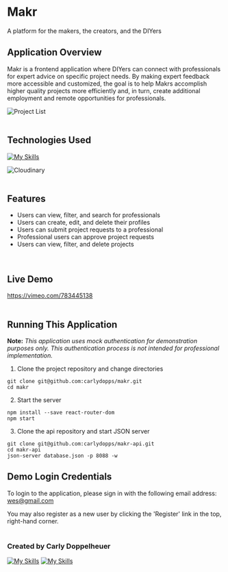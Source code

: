 # Makr

A platform for the makers, the creators, and the DIYers

## Application Overview

Makr is a frontend application where DIYers can connect with professionals for expert advice on specific project needs. By making expert feedback more accessible and customized, the goal is to help Makrs accomplish higher quality projects more efficiently and, in turn, create additional employment and remote opportunities for professionals. 
<br />

![Project List](https://res.cloudinary.com/dupram4w7/image/upload/v1668530749/Screen_Shot_2022-11-15_at_10.36.44_AM_naitem.png)
<br />
<br />

## Technologies Used
[![My Skills](https://skills.thijs.gg/icons?i=js,react,html,css,git)](https://skills.thijs.gg)

![Cloudinary](https://res.cloudinary.com/dupram4w7/image/upload/v1668534325/Screen_Shot_2022-11-15_at_11.43.47_AM_ozrpxh.png)
<br />
<br />

## Features

- Users can view, filter, and search for professionals
- Users can create, edit, and delete their profiles
- Users can submit project requests to a professional
- Professional users can approve project requests
- Users can view, filter, and delete projects
<br />

## Live Demo
https://vimeo.com/783445138
<br />
<br />

## Running This Application

**Note:** *This application uses mock authentication for demonstration purposes only. This authentication process is not intended for professional implementation.*

1. Clone the project repository and change directories

```
git clone git@github.com:carlydopps/makr.git
cd makr
```

2. Start the server

```
npm install --save react-router-dom
npm start
```

3. Clone the api repository and start JSON server

```
git clone git@github.com:carlydopps/makr-api.git
cd makr-api
json-server database.json -p 8088 -w
```

## Demo Login Credentials

To login to the application, please sign in with the following email address: wes@gmail.com

You may also register as a new user by clicking the 'Register' link in the top, right-hand corner.
<br />
<br />

### Created by Carly Doppelheuer
[![My Skills](https://skillicons.dev/icons?i=github)](https://github.com/carlydopps) [![My Skills](https://skillicons.dev/icons?i=linkedin)](https://www.linkedin.com/in/carlydoppelheuer/)
